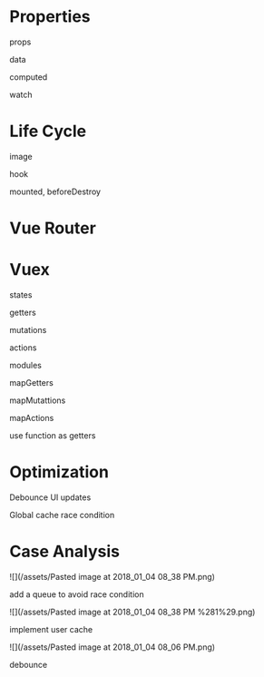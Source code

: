 # Properties

props

data

computed

watch

# Life Cycle

image

hook

mounted, beforeDestroy

# Vue Router

# Vuex

states

getters

mutations

actions

modules

mapGetters

mapMutattions

mapActions



use function as getters

# 

# Optimization

Debounce UI updates

Global cache race condition

# Case Analysis

![](/assets/Pasted image at 2018_01_04 08_38 PM.png)

add a queue to avoid race condition

![](/assets/Pasted image at 2018_01_04 08_38 PM %281%29.png)

implement user cache

![](/assets/Pasted image at 2018_01_04 08_06 PM.png)

debounce

